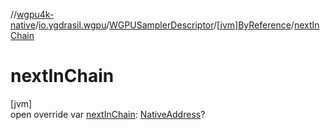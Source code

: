 //[wgpu4k-native](../../../../index.md)/[io.ygdrasil.wgpu](../../index.md)/[WGPUSamplerDescriptor](../index.md)/[[jvm]ByReference](index.md)/[nextInChain](next-in-chain.md)

# nextInChain

[jvm]\
open override var [nextInChain](next-in-chain.md): [NativeAddress](../../../ffi/-native-address/index.md)?